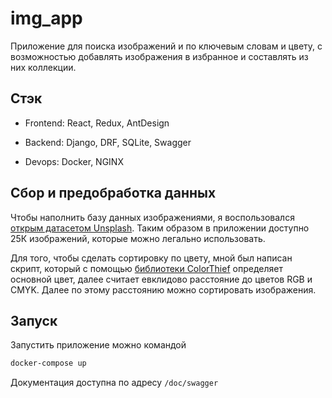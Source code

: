 # img_app

Приложение для поиска изображений и по ключевым словам и цвету, с возможностью добавлять изображения в избранное и составлять из них коллекции.

## Стэк

- Frontend: React, Redux, AntDesign

- Backend: Django, DRF, SQLite, Swagger

- Devops: Docker, NGINX

## Сбор и предобработка данных

Чтобы наполнить базу данных изображениями, я воспользовался [открым датасетом Unsplash](https://github.com/unsplash/datasets). Таким образом в приложении доступно 25К изображений, которые можно легально использовать. 

Для того, чтобы сделать сортировку по цвету, мной был написан скрипт, который с помощью [библиотеки ColorThief](https://pypi.org/project/colorthief/) определяет основной цвет, далее считает евклидово расстояние до цветов RGB и CMYK. Далее по этому расстоянию можно сортировать изображения.

## Запуск

Запустить приложение можно командой

```bash
docker-compose up
```

Документация доступна по адресу `/doc/swagger`